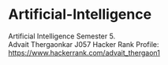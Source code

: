 # Artificial-Intelligence
Artificial Intelligence Semester 5.  
Advait Thergaonkar J057
Hacker Rank Profile: https://www.hackerrank.com/advait_thergaon1
